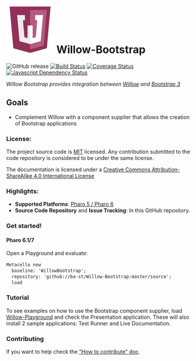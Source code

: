 ![Logo](resources/logos/128x128.png) Willow-Bootstrap
======
![GitHub release](https://img.shields.io/github/release/ba-st/Willow-Bootstrap.svg)
[![Build Status](https://travis-ci.org/ba-st/Willow-Bootstrap.svg?branch=master)](https://travis-ci.org/ba-st/Willow-Bootstrap)
[![Coverage Status](https://coveralls.io/repos/github/ba-st/Willow-Bootstrap/badge.svg?branch=master)](https://coveralls.io/github/ba-st/Willow-Bootstrap?branch=master)
[![Javascript Dependency Status](https://david-dm.org/ba-st/Willow-Bootstrap.svg)](https://david-dm.org/ba-st/Willow-Bootstrap)

*Willow Bootstrap provides integration between [Willow](https://github.com/ba-st/Willow) and [Bootstrap 3](http://getbootstrap.com/)*

## Goals
- Complement Willow with a component supplier that allows the creation of Bootstrap applications

### License:
The project source code is [MIT](LICENSE) licensed. Any contribution submitted to the code repository is considered to be under the same license.

The documentation is licensed under a [Creative Commons Attribution-ShareAlike 4.0 International License](http://creativecommons.org/licenses/by-sa/4.0/)

### Highlights:
- **Supported Platforms**: [Pharo 5 / Pharo 6](http://www.pharo.org/)
- **Source Code Repository** and **Issue Tracking**: In this GitHub repository.

### Get started!

#### Pharo 6.1/7

Open a Playground and evaluate:

```smalltalk
Metacello new
  baseline: 'WillowBootstrap';
  repository: 'github://ba-st/Willow-Bootstrap:master/source';
  load
```

### Tutorial
To see examples on how to use the Bootstrap component supplier, load [Willow-Playground](https://github.com/ba-st/Willow-Playground) and check the Presentation application. These will also install 2 sample applications: Test Runner and Live Documentation.

### Contributing
If you want to help check the ["How to contribute" doc](CONTRIBUTING.md).
